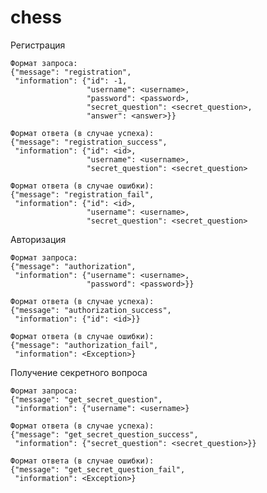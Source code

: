 # chess

Регистрация
    
    Формат запроса:
    {"message": "registration",
     "information": {"id": -1,
                     "username": <username>,
                     "password": <password>,
                     "secret_question": <secret_question>,
                     "answer": <answer>}}
                     
    Формат ответа (в случае успеха):
    {"message": "registration_success",
     "information": {"id": <id>,
                     "username": <username>,
                     "secret_question": <secret_question>
                     
    Формат ответа (в случае ошибки):
    {"message": "registration_fail",
     "information": {"id": <id>,
                     "username": <username>,
                     "secret_question": <secret_question>
                     
Авторизация
    
    Формат запроса:
    {"message": "authorization",
     "information": {"username": <username>,
                     "password": <password>}}

    Формат ответа (в случае успеха):
    {"message": "authorization_success",
     "information": {"id": <id>}}

    Формат ответа (в случае ошибки):
    {"message": "authorization_fail",
     "information": <Exception>}
 
 Получение секретного вопроса
 
    Формат запроса:
    {"message": "get_secret_question",
     "information": {"username": <username>}

    Формат ответа (в случае успеха):
    {"message": "get_secret_question_success",
     "information": {"secret_question": <secret_question>}}

    Формат ответа (в случае ошибки):
    {"message": "get_secret_question_fail",
     "information": <Exception>}
 
